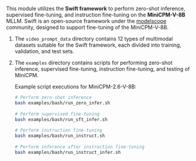 This module utilizes the **Swift framework** to perform zero-shot inference, supervised fine-tuning, and instruction fine-tuning on the **MiniCPM-V-8B** MLLM. Swift is an open-source framework under the [modelscope](https://github.com/modelscope/ms-swift/?tab=readme-ov-file) community, designed to support fine-tuning of the MiniCPM-V-8B.

1. The `video_prompt_data` directory contains 12 types of multimodal datasets suitable for the Swift framework, each divided into training, validation, and test sets.

2. The `examples` directory contains scripts for performing zero-shot inference, supervised fine-tuning, instruction fine-tuning, and testing of MiniCPM.

   Example script executions for MiniCPM-2.6-V-8B:

   ```bash
   # Perform zero-shot inference
   bash examples/bash/run_zero_infer.sh
     
   # Perform supervised fine-tuning
   bash examples/bash/run_sft_infer.sh
     
   # Perform instruction fine-tuning
   bash examples/bash/run_instruct.sh
     
   # Perform inference after instruction fine-tuning
   bash examples/bash/run_instruct_infer.sh
   ```


